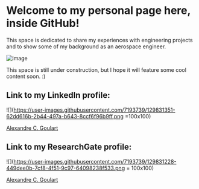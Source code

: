 # Welcome to my personal page here, inside GitHub!

This space is dedicated to share my experiences with engineering projects and to show some of my background as an aerospace engineer.

![image](https://user-images.githubusercontent.com/7193739/129830912-16cf06bf-1676-4658-970c-b85091c32563.png)


This space is still under construction, but I hope it will feature some cool content soon. :)

## Link to my LinkedIn profile:

![](https://user-images.githubusercontent.com/7193739/129831351-62dd616b-2b44-497a-b643-8ccf6f96b9ff.png =100x100)

[Alexandre C. Goulart](https://www.linkedin.com/in/alexandrecgoulart/)



## Link to my ResearchGate profile:

![](https://user-images.githubusercontent.com/7193739/129831228-449dee0b-7cf8-4f51-9c97-64098238f533.png = 100x100)

[Alexandre C. Goulart](https://www.researchgate.net/profile/Alexandre-Goulart-3)

